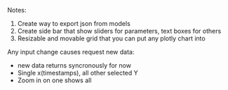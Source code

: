 Notes:
1. Create way to export json from models
2. Create side bar that show sliders for parameters, text boxes for others
3. Resizable and movable grid that you can put any plotly chart into

Any input change causes request new data:
- new data returns syncronously for now
- Single x(timestamps), all other selected Y
- Zoom in on one shows all